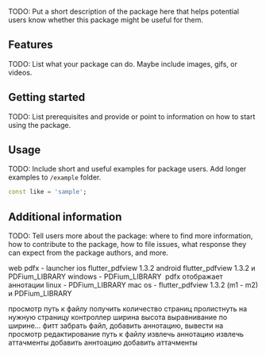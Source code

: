<!--
This README describes the package. If you publish this package to pub.dev,
this README's contents appear on the landing page for your package.

For information about how to write a good package README, see the guide for
[writing package pages](https://dart.dev/guides/libraries/writing-package-pages).

For general information about developing packages, see the Dart guide for
[creating packages](https://dart.dev/guides/libraries/create-library-packages)
and the Flutter guide for
[developing packages and plugins](https://flutter.dev/developing-packages).
-->

TODO: Put a short description of the package here that helps potential users
know whether this package might be useful for them.

## Features

TODO: List what your package can do. Maybe include images, gifs, or videos.

## Getting started

TODO: List prerequisites and provide or point to information on how to
start using the package.

## Usage

TODO: Include short and useful examples for package users. Add longer examples
to `/example` folder.

```dart
const like = 'sample';
```

## Additional information

TODO: Tell users more about the package: where to find more information, how to
contribute to the package, how to file issues, what response they can expect
from the package authors, and more.

web pdfx - launcher
ios flutter_pdfview 1.3.2
android flutter_pdfview 1.3.2 и PDFium_LIBRARY
windows - PDFium_LIBRARY  pdfx отображает аннотации
linux -  PDFium_LIBRARY
mac os - flutter_pdfview 1.3.2 (m1 - m2) и PDFium_LIBRARY

просмотр
путь к файлу
получить количество страниц
пролистнуть на нужную страницу
контроллер
ширина
высота
выравнивание по ширине... фитт
забрать файл, добавить аннотацию, вывести на просмотр
редактирование
путь к файлу
извлечь аннотацию
извлечь аттачменты
добавить аннтоацию
добавить аттачменты
